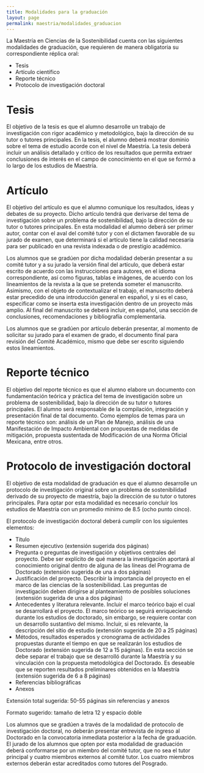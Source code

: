 ```yaml
---
title: Modalidades para la graduación
layout: page
permalink: maestria/modalidades_graduacion
---
```


La Maestría en Ciencias de la Sostenibilidad cuenta con las siguientes
modalidades de graduación, que requieren de manera obligatoria su
correspondiente réplica oral:

 - Tesis
 - Artículo científico
 - Reporte técnico
 - Protocolo de investigación doctoral
 

# Tesis

El objetivo de la tesis es que el alumno desarrolle un trabajo de
investigación con rigor académico y metodológico, bajo la dirección de
su tutor o tutores principales. En la tesis, el alumno deberá mostrar
dominio sobre el tema de estudio acorde con el nivel de Maestría. La
tesis deberá incluir un análisis detallado y crítico de los resultados
que permita extraer conclusiones de interés en el campo de
conocimiento en el que se formó a lo largo de los estudios de
Maestría.

 
# Artículo

El objetivo del artículo es que el alumno comunique los resultados,
ideas y debates de su proyecto. Dicho artículo tendrá que derivarse
del tema de investigación sobre un problema de sostenibilidad, bajo la
dirección de su tutor o tutores principales. En esta modalidad el
alumno deberá ser primer autor, contar con el aval del comité tutor y
con el dictamen favorable de su jurado de examen, que determinará si
el artículo tiene la calidad necesaria para ser publicado en una
revista indexada o de prestigio académico.

Los alumnos que se gradúen por dicha modalidad deberán presentar a su
comité tutor y a su jurado la versión final del artículo, que deberá
estar escrito de acuerdo con las instrucciones para autores, en el
idioma correspondiente, así como figuras, tablas e imágenes, de
acuerdo con los lineamientos de la revista a la que se pretenda
someter el manuscrito. Asimismo, con el objeto de contextualizar el
trabajo, el manuscrito deberá estar precedido de una introducción
general en español, y si es el caso, especificar como se inserta esta
investigación dentro de un proyecto más amplio. Al final del
manuscrito se deberá incluir, en español, una sección de conclusiones,
recomendaciones y bibliografía complementaria.

Los alumnos que se gradúen por artículo deberán presentar, al momento
de solicitar su jurado para el examen de grado, el documento final
para revisión del Comité Académico, mismo que debe ser escrito
siguiendo estos lineamientos.

 

# Reporte técnico

El objetivo del reporte técnico es que el alumno elabore un documento
con fundamentación teórica y práctica del tema de investigación sobre
un problema de sostenibilidad, bajo la dirección de su tutor o tutores
principales. El alumno será responsable de la compilación, integración
y presentación final de tal documento. Como ejemplos de temas para un
reporte técnico son: análisis de un Plan de Manejo, análisis de una
Manifestación de Impacto Ambiental con propuestas de medidas de
mitigación, propuesta sustentada de Modificación de una Norma Oficial
Mexicana, entre otros.
 

# Protocolo de investigación doctoral

El objetivo de esta modalidad de graduación es que el alumno
desarrolle un protocolo de investigación original sobre un problema de
sostenibilidad derivado de su proyecto de maestría, bajo la dirección
de su tutor o tutores principales. Para optar por esta modalidad es
necesario concluir los estudios de Maestría con un promedio mínimo de
8.5 (ocho punto cinco).

El protocolo de investigación doctoral deberá cumplir con los
siguientes elementos:

 - Título
 - Resumen ejecutivo (extensión sugerida dos páginas)
 - Pregunta o preguntas de investigación y objetivos centrales del
   proyecto. Debe ser explícito de qué manera la investigación
   aportará al conocimiento original dentro de alguna de las líneas
   del Programa de Doctorado (extensión sugerida de una a dos páginas)
 - Justificación del proyecto. Describir la importancia del proyecto
   en el marco de las ciencias de la sostenibilidad. Las preguntas de
   investigación deben dirigirse al planteamiento de posibles
   soluciones (extensión sugerida de una a dos páginas)
 - Antecedentes y literatura relevante. Incluir el marco teórico bajo
   el cual se desarrollará el proyecto. El marco teórico se seguirá
   enriqueciendo durante los estudios de doctorado, sin embargo, se
   requiere contar con un desarrollo sustantivo del mismo. Incluir, si
   es relevante, la descripción del sitio de estudio (extensión
   sugerida de 20 a 25 páginas)
 - Métodos, resultados esperados y cronograma de actividades
   propuestas durante el tiempo en que se realizarán los estudios de
   Doctorado (extensión sugerida de 12 a 15 páginas). En esta sección
   se debe separar el trabajo que se desarrolló durante la Maestría y
   su vinculación con la propuesta metodológica del Doctorado. Es
   deseable que se reporten resultados preliminares obtenidos en la
   Maestría (extensión sugerida de 6 a 8 páginas)
 - Referencias bibliográficas
 - Anexos


Extensión total sugerida: 50-55 páginas sin referencias y anexos

Formato sugerido: tamaño de letra 12 y espacio doble

Los alumnos que se gradúen a través de la modalidad de protocolo de
investigación doctoral, no deberán presentar entrevista de ingreso al
Doctorado en la convocatoria inmediata posterior a la fecha de
graduación. El jurado de los alumnos que opten por esta modalidad de
graduación deberá conformarse por un miembro del comité tutor, que no
sea el tutor principal y cuatro miembros externos al comité tutor. Los
cuatro miembros externos deberán estar acreditados como tutores del
Posgrado.
